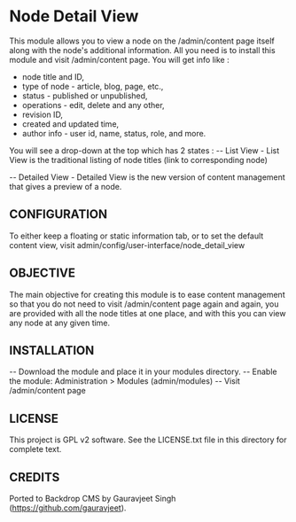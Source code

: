 Node Detail View
================

This module allows you to view a node on the /admin/content
page itself along with the node's additional information. All you need is to
install this module and visit /admin/content page. You will get info like :

  - node title and ID,
  - type of node - article, blog, page, etc.,
  - status - published or unpublished,
  - operations - edit, delete and any other,
  - revision ID,
  - created and updated time,
  - author info - user id, name, status, role,
    and more.


You will see a drop-down at the top which has 2 states :
  -- List View - List View is the traditional listing of node titles (link to
    corresponding node)

  -- Detailed View - Detailed View is the new version of content management
    that gives a preview of a node.


CONFIGURATION
------------
To either keep a floating or static information tab, or to
set the default content view, visit
admin/config/user-interface/node_detail_view


OBJECTIVE
---------
The main objective for creating this module is to ease content management so
that you do not need to visit /admin/content page again and again, you are
provided with all the node titles at one place, and with this you can view any
node at any given time.


INSTALLATION
------------
  -- Download the module and place it in your modules directory.
  -- Enable the module: Administration > Modules (admin/modules)
  -- Visit /admin/content page


LICENSE
-------
This project is GPL v2 software. See the LICENSE.txt file in this directory for
complete text.


CREDITS
-------
Ported to Backdrop CMS by Gauravjeet Singh (https://github.com/gauravjeet).
